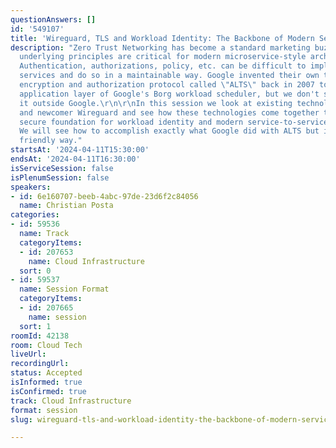 ```yaml
---
questionAnswers: []
id: '549107'
title: 'Wireguard, TLS and Workload Identity: The Backbone of Modern Service Networking'
description: "Zero Trust Networking has become a standard marketing buzzword but the
  underlying principles are critical for modern microservice-style architectures.
  Authentication, authorizations, policy, etc. can be difficult to implement between
  services and do so in a maintainable way. Google invented their own transparent
  encryption and authorization protocol called \"ALTS\" back in 2007 to serve the
  application layer of Google's Borg workload scheduler, but we don't see others using
  it outside Google.\r\n\r\nIn this session we look at existing technology like TLS
  and newcomer Wireguard and see how these technologies come together to provide a
  secure foundation for workload identity and modern service-to-service networking.
  We will see how to accomplish exactly what Google did with ALTS but in a more open-source
  friendly way."
startsAt: '2024-04-11T15:30:00'
endsAt: '2024-04-11T16:30:00'
isServiceSession: false
isPlenumSession: false
speakers:
- id: 6e160707-beeb-4abc-97de-23d6f2c84056
  name: Christian Posta
categories:
- id: 59536
  name: Track
  categoryItems:
  - id: 207653
    name: Cloud Infrastructure
  sort: 0
- id: 59537
  name: Session Format
  categoryItems:
  - id: 207665
    name: session
  sort: 1
roomId: 42138
room: Cloud Tech
liveUrl: 
recordingUrl: 
status: Accepted
isInformed: true
isConfirmed: true
track: Cloud Infrastructure
format: session
slug: wireguard-tls-and-workload-identity-the-backbone-of-modern-service-networking

---
```

